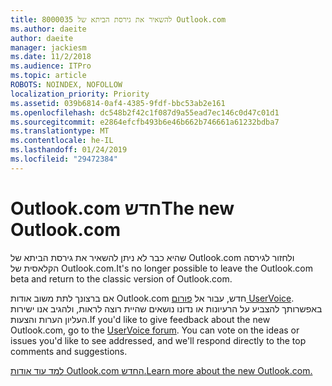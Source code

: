 ```yaml
---
title: 8000035 להשאיר את גירסת הביתא של Outlook.com
ms.author: daeite
author: daeite
manager: jackiesm
ms.date: 11/2/2018
ms.audience: ITPro
ms.topic: article
ROBOTS: NOINDEX, NOFOLLOW
localization_priority: Priority
ms.assetid: 039b6814-0af4-4385-9fdf-bbc53ab2e161
ms.openlocfilehash: dc548b2f42c1f087d9a55ead7ec146c0d47c01d1
ms.sourcegitcommit: e2864efcfb493b6e46b662b746661a61232bdba7
ms.translationtype: MT
ms.contentlocale: he-IL
ms.lasthandoff: 01/24/2019
ms.locfileid: "29472384"
---
```

# <a name="the-new-outlookcom"></a><span data-ttu-id="2d2f8-102">Outlook.com חדש</span><span class="sxs-lookup"><span data-stu-id="2d2f8-102">The new Outlook.com</span></span>

<span data-ttu-id="2d2f8-103">שהיא כבר לא ניתן להשאיר את גירסת הביתא של Outlook.com ולחזור לגירסה הקלאסית של Outlook.com.</span><span class="sxs-lookup"><span data-stu-id="2d2f8-103">It's no longer possible to leave the Outlook.com beta and return to the classic version of Outlook.com.</span></span>
  
<span data-ttu-id="2d2f8-p101">אם ברצונך לתת משוב אודות Outlook.com חדש, עבור אל [פורום UserVoice](https://go.microsoft.com/fwlink/p/?linkid=851599). באפשרותך להצביע על הרעיונות או נדונו נושאים שהיית רוצה לראות, ולהגיב אנו ישירות העליון הערות והצעות.</span><span class="sxs-lookup"><span data-stu-id="2d2f8-p101">If you'd like to give feedback about the new Outlook.com, go to the [UserVoice forum](https://go.microsoft.com/fwlink/p/?linkid=851599). You can vote on the ideas or issues you'd like to see addressed, and we'll respond directly to the top comments and suggestions.</span></span>
  
[<span data-ttu-id="2d2f8-106">למד עוד אודות Outlook.com החדש.</span><span class="sxs-lookup"><span data-stu-id="2d2f8-106">Learn more about the new Outlook.com.</span></span>](https://go.microsoft.com/fwlink/p/?linkid=874356)
  

